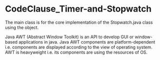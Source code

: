 # CodeClause_Timer-and-Stopwatch
The main class is for the core implementation of the Stopwatch.java class using the object.


Java AWT (Abstract Window Toolkit) is an API to develop GUI or window-based applications in java. Java AWT components are platform-dependent i.e. components are displayed according to the view of operating system. AWT is heavyweight i.e. its components are using the resources of OS.
